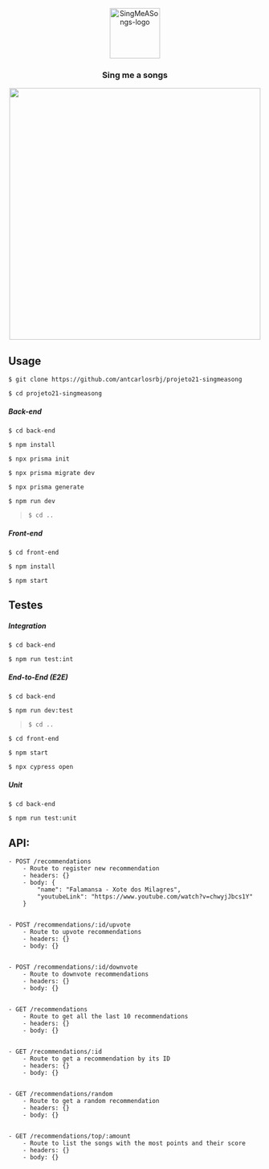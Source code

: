 <p align="center">
  <a href="https://github.com/antcarlosrbj/projeto21-singmeasong">
    <img src="https://notion-emojis.s3-us-west-2.amazonaws.com/prod/svg-twitter/1f399-fe0f.svg" alt="SingMeASongs-logo" width="100" height="100">
  </a>

  <h3 align="center">
    Sing me a songs
  </h3>
</p>

<p align="center">
	<img height="500px" src="https://user-images.githubusercontent.com/98707235/182051586-af8c0533-e6d8-46de-b6e0-57bdbc6a7f85.gif">
</p>

## Usage

```
$ git clone https://github.com/antcarlosrbj/projeto21-singmeasong

$ cd projeto21-singmeasong
```

##### Back-end
```
$ cd back-end

$ npm install

$ npx prisma init

$ npx prisma migrate dev

$ npx prisma generate

$ npm run dev
```

> ```
> $ cd ..
> ```

##### Front-end
```
$ cd front-end

$ npm install

$ npm start
```

## Testes

##### Integration
```
$ cd back-end

$ npm run test:int
```

##### End-to-End (E2E)
```
$ cd back-end

$ npm run dev:test
```
> ```
> $ cd ..
> ```
```
$ cd front-end

$ npm start

$ npx cypress open
```

##### Unit
```
$ cd back-end

$ npm run test:unit
```

## API:

```
- POST /recommendations
    - Route to register new recommendation
    - headers: {}
    - body: {
        "name": "Falamansa - Xote dos Milagres",
        "youtubeLink": "https://www.youtube.com/watch?v=chwyjJbcs1Y"
    }


- POST /recommendations/:id/upvote
    - Route to upvote recommendations
    - headers: {}
    - body: {}


- POST /recommendations/:id/downvote
    - Route to downvote recommendations
    - headers: {}
    - body: {}


- GET /recommendations
    - Route to get all the last 10 recommendations
    - headers: {}
    - body: {}


- GET /recommendations/:id
    - Route to get a recommendation by its ID
    - headers: {}
    - body: {}


- GET /recommendations/random
    - Route to get a random recommendation
    - headers: {}
    - body: {}


- GET /recommendations/top/:amount
    - Route to list the songs with the most points and their score
    - headers: {}
    - body: {}
 
```

